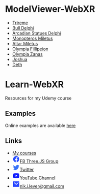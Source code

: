# ModelViewer-WebXR
- [Trireme](/Trireme/index.html)
- [Bull Delphi](/BullDelphi/index.html)
- [Arcadian Statues Delphi](/ArcadianStatuesDelphi/index.html)
- [Monopteros Miletus](/Delphinion_Monopteros/index.html)
- [Altar Miletus](/Delphinion_Altar/index.html)
- [Olympia Fillipeion](/OlympiaPhillipion/index.html)
- [Olympia Zanas](/OlympiaZanas/index.html)
- [Joshua](/Joshua/index.html)
- [Deth](/Deth/index.html)

# Learn-WebXR
Resources for my Udemy course

## Examples
Online examples are available [here](https://niksgames.com/webxr/)

## Links
- [My courses](http://niklever.com/courses)
- ![icon](assets/facebook.png)[FB Three.JS Group](https://www.facebook.com/groups/nikthreejs)
- ![icon](assets/twitter.png)[Twitter](https://twitter.com/NikLever)
- ![icon](assets/youtube.png)[YouTube Channel](https://youtube.com/c/NikLever)
- ![icon](assets/mail.png)[nik.j.lever@gmail.com](mailto:nik.j.lever@gmail.com)
